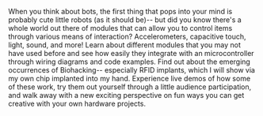 When you think about bots, the first thing that pops into your mind is probably cute little robots (as it should be)-- but did you know there's a whole world out there of modules that can allow you to control items through various means of interaction? Accelerometers, capacitive touch, light, sound, and more! Learn about different modules that you may not have used before and see how easily they integrate with an microcontroller through wiring diagrams and code examples. Find out about the emerging occurrences of Biohacking-- especially RFID implants, which I will show via my own chip implanted into my hand. Experience live demos of how some of these work, try them out yourself through a little audience participation, and walk away with a new exciting perspective on fun ways you can get creative with your own hardware projects.